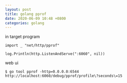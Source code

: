 ```yaml
---
layout: post
title: golang pprof
date: 2020-06-09 10:48 +0800
categories: golang
---
```


in target program

```
import _ "net/http/pprof"

log.Println(http.ListenAndServe(":6060", nil))
```

web ui
```
$ go tool pprof -http=0.0.0.0:6544 http://localhost:6060/debug/pprof/profile\?seconds\=15
```
